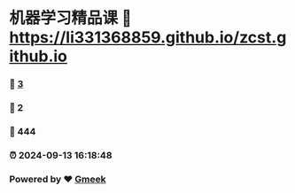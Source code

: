 # 机器学习精品课 :link: https://li331368859.github.io/zcst.github.io 
### :page_facing_up: [3](https://li331368859.github.io/zcst.github.io/tag.html) 
### :speech_balloon: 2 
### :hibiscus: 444 
### :alarm_clock: 2024-09-13 16:18:48 
### Powered by :heart: [Gmeek](https://github.com/Meekdai/Gmeek)

